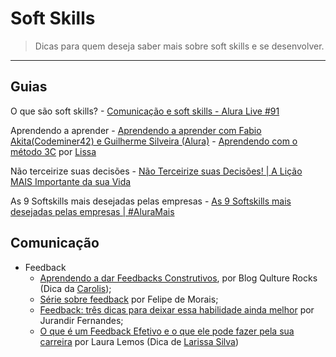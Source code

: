 # Soft Skills

> Dicas para quem deseja saber mais sobre soft skills e se desenvolver. 

---

## Guias

O que são soft skills?
    - [Comunicação e soft skills - Alura Live #91](https://www.youtube.com/watch?v=McC4oh_jPgk)
    
Aprendendo a aprender
    - [Aprendendo a aprender com Fabio Akita(Codeminer42) e Guilherme Silveira (Alura)](https://www.youtube.com/watch?v=uj-k_WqlYvI)
    - [Aprendendo com o método 3C](https://www.twitch.tv/videos/1438780505?collection=6rWTuUld4BY8Sw) por [Lissa](https://twitter.com/lisstransborda)
    
Não terceirize suas decisões
    - [Não Terceirize suas Decisões! | A Lição MAIS Importante da sua Vida](https://www.youtube.com/watch?v=D3L8IOncLkg)

As 9 Softskills mais desejadas pelas empresas
    - [As 9 Softskills mais desejadas pelas empresas | #AluraMais](https://www.youtube.com/watch?v=SjY0zj17-8U)

## Comunicação

- Feedback
    - [Aprendendo a dar Feedbacks Construtivos](https://qulture.rocks/blog/aprendendo-a-dar-feedbacks/), por Blog Qulture Rocks (Dica da [Carolis](https://twitter.com/caroliscaroles));
    - [Série sobre feedback](https://medium.com/@felipedemoraes/s%C3%A9rie-sobre-feedback-dbdb852a7bfb) por Felipe de Morais;
    - [Feedback: três dicas para deixar essa habilidade ainda melhor](https://www.linkedin.com/pulse/feedback-tr%C3%AAs-dicas-para-deixar-essa-habilidade-ainda-fernandes/) por Jurandir Fernandes;
    - [O que é um Feedback Efetivo e o que ele pode fazer pela sua carreira](https://www.programaria.org/o-que-e-um-feedback-efetivo-e-o-que-ele-pode-fazer-pela-sua-carreira/) por Laura Lemos (Dica de [Larissa Silva](https://github.com/lagcrs))

